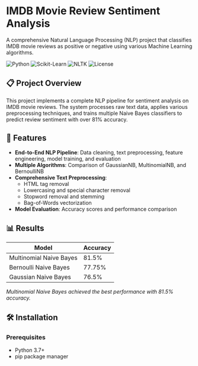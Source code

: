 # IMDB Movie Review Sentiment Analysis

A comprehensive Natural Language Processing (NLP) project that classifies IMDB movie reviews as positive or negative using various Machine Learning algorithms.

![Python](https://img.shields.io/badge/Python-3.7%2B-blue)
![Scikit-Learn](https://img.shields.io/badge/Scikit--Learn-1.0%2B-orange)
![NLTK](https://img.shields.io/badge/NLTK-Latest-green)
![License](https://img.shields.io/badge/License-MIT-lightgrey)

## 📋 Project Overview

This project implements a complete NLP pipeline for sentiment analysis on IMDB movie reviews. The system processes raw text data, applies various preprocessing techniques, and trains multiple Naive Bayes classifiers to predict review sentiment with over 81% accuracy.

## 🚀 Features

- **End-to-End NLP Pipeline**: Data cleaning, text preprocessing, feature engineering, model training, and evaluation
- **Multiple Algorithms**: Comparison of GaussianNB, MultinomialNB, and BernoulliNB
- **Comprehensive Text Preprocessing**:
  - HTML tag removal
  - Lowercasing and special character removal
  - Stopword removal and stemming
  - Bag-of-Words vectorization
- **Model Evaluation**: Accuracy scores and performance comparison

## 📊 Results

| Model | Accuracy |
|-------|----------|
| Multinomial Naive Bayes | 81.5% |
| Bernoulli Naive Bayes | 77.75% |
| Gaussian Naive Bayes | 76.5% |

*Multinomial Naive Bayes achieved the best performance with 81.5% accuracy.*

## 🛠️ Installation

### Prerequisites
- Python 3.7+
- pip package manager




